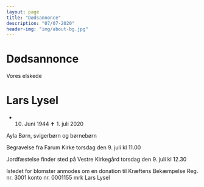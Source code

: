 ```yaml
---
layout: page
title: "Dødsannonce"
description: "07/07-2020"
header-img: "img/about-bg.jpg"
---
```

# Dødsannonce

Vores elskede

# Lars Lysel
 * 10. Juni 1944
✝ 1. juli 2020

Ayla
Børn, svigerbørn og børnebørn

Begravelse fra Farum Kirke
torsdag den 9. juli kl 11.00

Jordfæstelse finder sted på Vestre Kirkegård
torsdag den 9. juli kl 12.30

Istedet for blomster anmodes om en donation 
til Kræftens Bekæmpelse
Reg. nr. 3001 konto nr. 0001155 mrk Lars Lysel

